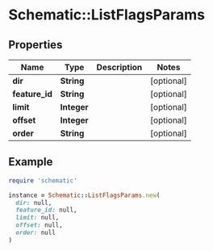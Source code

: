# Schematic::ListFlagsParams

## Properties

| Name | Type | Description | Notes |
| ---- | ---- | ----------- | ----- |
| **dir** | **String** |  | [optional] |
| **feature_id** | **String** |  | [optional] |
| **limit** | **Integer** |  | [optional] |
| **offset** | **Integer** |  | [optional] |
| **order** | **String** |  | [optional] |

## Example

```ruby
require 'schematic'

instance = Schematic::ListFlagsParams.new(
  dir: null,
  feature_id: null,
  limit: null,
  offset: null,
  order: null
)
```

